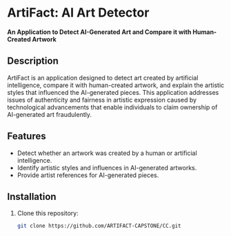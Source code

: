 # ArtiFact: AI Art Detector  

**An Application to Detect AI-Generated Art and Compare it with Human-Created Artwork**  

## Description  

ArtiFact is an application designed to detect art created by artificial intelligence, compare it with human-created artwork, and explain the artistic styles that influenced the AI-generated pieces. This application addresses issues of authenticity and fairness in artistic expression caused by technological advancements that enable individuals to claim ownership of AI-generated art fraudulently.  

## Features  

- Detect whether an artwork was created by a human or artificial intelligence.  
- Identify artistic styles and influences in AI-generated artworks.  
- Provide artist references for AI-generated pieces.  

## Installation  

1. Clone this repository:  
   ```bash
   git clone https://github.com/ARTIFACT-CAPSTONE/CC.git


